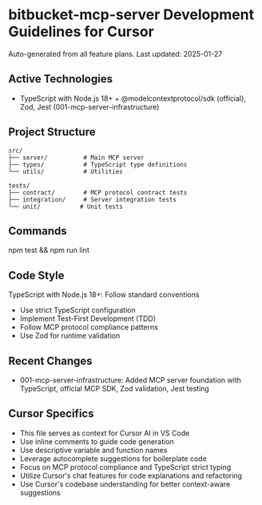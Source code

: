 # bitbucket-mcp-server Development Guidelines for Cursor

Auto-generated from all feature plans. Last updated: 2025-01-27

## Active Technologies
- TypeScript with Node.js 18+ + @modelcontextprotocol/sdk (official), Zod, Jest (001-mcp-server-infrastructure)

## Project Structure
```
src/
├── server/          # Main MCP server
├── types/           # TypeScript type definitions
└── utils/           # Utilities

tests/
├── contract/        # MCP protocol contract tests
├── integration/     # Server integration tests
└── unit/           # Unit tests
```

## Commands
npm test && npm run lint

## Code Style
TypeScript with Node.js 18+: Follow standard conventions
- Use strict TypeScript configuration
- Implement Test-First Development (TDD)
- Follow MCP protocol compliance patterns
- Use Zod for runtime validation

## Recent Changes
- 001-mcp-server-infrastructure: Added MCP server foundation with TypeScript, official MCP SDK, Zod validation, Jest testing

## Cursor Specifics
- This file serves as context for Cursor AI in VS Code
- Use inline comments to guide code generation
- Use descriptive variable and function names
- Leverage autocomplete suggestions for boilerplate code
- Focus on MCP protocol compliance and TypeScript strict typing
- Utilize Cursor's chat features for code explanations and refactoring
- Use Cursor's codebase understanding for better context-aware suggestions

<!-- MANUAL ADDITIONS START -->
<!-- MANUAL ADDITIONS END -->
